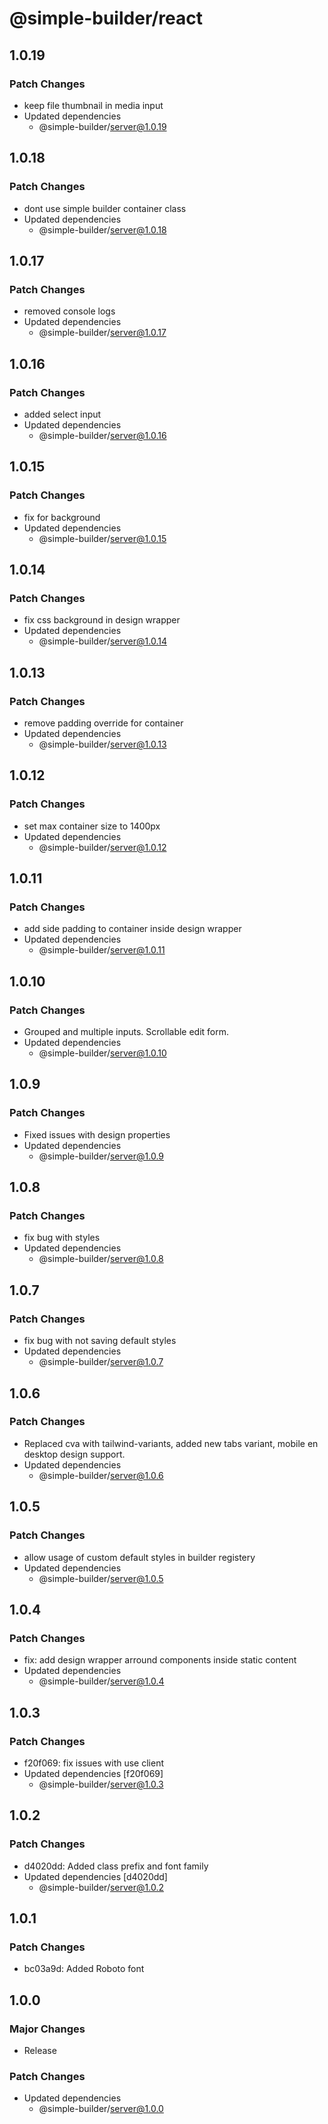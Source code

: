 # @simple-builder/react

## 1.0.19

### Patch Changes

- keep file thumbnail in media input
- Updated dependencies
  - @simple-builder/server@1.0.19

## 1.0.18

### Patch Changes

- dont use simple builder container class
- Updated dependencies
  - @simple-builder/server@1.0.18

## 1.0.17

### Patch Changes

- removed console logs
- Updated dependencies
  - @simple-builder/server@1.0.17

## 1.0.16

### Patch Changes

- added select input
- Updated dependencies
  - @simple-builder/server@1.0.16

## 1.0.15

### Patch Changes

- fix for background
- Updated dependencies
  - @simple-builder/server@1.0.15

## 1.0.14

### Patch Changes

- fix css background in design wrapper
- Updated dependencies
  - @simple-builder/server@1.0.14

## 1.0.13

### Patch Changes

- remove padding override for container
- Updated dependencies
  - @simple-builder/server@1.0.13

## 1.0.12

### Patch Changes

- set max container size to 1400px
- Updated dependencies
  - @simple-builder/server@1.0.12

## 1.0.11

### Patch Changes

- add side padding to container inside design wrapper
- Updated dependencies
  - @simple-builder/server@1.0.11

## 1.0.10

### Patch Changes

- Grouped and multiple inputs. Scrollable edit form.
- Updated dependencies
  - @simple-builder/server@1.0.10

## 1.0.9

### Patch Changes

- Fixed issues with design properties
- Updated dependencies
  - @simple-builder/server@1.0.9

## 1.0.8

### Patch Changes

- fix bug with styles
- Updated dependencies
  - @simple-builder/server@1.0.8

## 1.0.7

### Patch Changes

- fix bug with not saving default styles
- Updated dependencies
  - @simple-builder/server@1.0.7

## 1.0.6

### Patch Changes

- Replaced cva with tailwind-variants, added new tabs variant, mobile en desktop design support.
- Updated dependencies
  - @simple-builder/server@1.0.6

## 1.0.5

### Patch Changes

- allow usage of custom default styles in builder registery
- Updated dependencies
  - @simple-builder/server@1.0.5

## 1.0.4

### Patch Changes

- fix: add design wrapper arround components inside static content
- Updated dependencies
  - @simple-builder/server@1.0.4

## 1.0.3

### Patch Changes

- f20f069: fix issues with use client
- Updated dependencies [f20f069]
  - @simple-builder/server@1.0.3

## 1.0.2

### Patch Changes

- d4020dd: Added class prefix and font family
- Updated dependencies [d4020dd]
  - @simple-builder/server@1.0.2

## 1.0.1

### Patch Changes

- bc03a9d: Added Roboto font

## 1.0.0

### Major Changes

- Release

### Patch Changes

- Updated dependencies
  - @simple-builder/server@1.0.0
